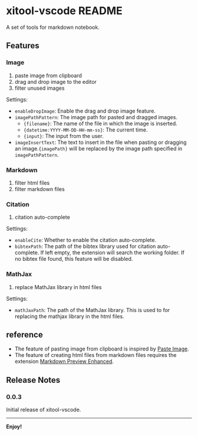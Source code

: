 # xitool-vscode README

A set of tools for markdown notebook.

## Features

### Image 

1. paste image from clipboard
2. drag and drop image to the editor
3. filter unused images

Settings:

- `enableDropImage`: Enable the drag and drop image feature.
- `imagePathPattern`: The image path for pasted and dragged images.
  - `{filename}`: The name of the file in which the image is inserted.
  - `{datetime:YYYY-MM-DD-HH-mm-ss}`: The current time.
  - `{input}`: The input from the user.
- `imageInsertText`: The text to insert in the file when pasting or dragging an image.`{imagePath}` will be replaced by the image path specified in `imagePathPattern`.



### Markdown

1. filter html files 
2. filter markdown files

### Citation

1. citation auto-complete

Settings:

- `enableCite`: Whether to enable the citation auto-complete.
- `bibtexPath`: The path of the bibtex library used for citation auto-complete. If left empty, the extension will search the working folder. If no bibtex file found, this feature will be disabled.


### MathJax

1. replace MathJax library in html files

Settings:

- `mathJaxPath`: The path of the MathJax library. This is used to for replacing the mathjax library in the html files.


## reference

- The feature of pasting image from clipboard is inspired by [Paste Image](https://github.com/mushanshitiancai/vscode-paste-image).
- The feature of creating html files from markdown files requires the extension [Markdown Preview Enhanced](https://github.com/shd101wyy/vscode-markdown-preview-enhanced).

## Release Notes

### 0.0.3

Initial release of xitool-vscode.

---

**Enjoy!**

